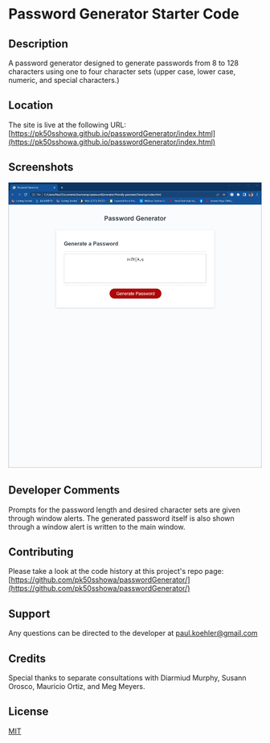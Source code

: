 # Password Generator Starter Code

## Description

A password generator designed to generate passwords from 8 to 128 characters using one to four character sets (upper case, lower case, numeric, and special characters.)

## Location

The site is live at the following URL:
[https://pk50sshowa.github.io/passwordGenerator/index.html](https://pk50sshowa.github.io/passwordGenerator/index.html)

## Screenshots

![Screenshot 1](screenshot1.jpg)

## Developer Comments

Prompts for the password length and desired character sets are given through window alerts.
The generated password itself is also shown through a window alert is written to the main window.

## Contributing

Please take a look at the code history at this project's repo page:
[https://github.com/pk50sshowa/passwordGenerator/](https://github.com/pk50sshowa/passwordGenerator/)

## Support

Any questions can be directed to the developer at paul.koehler@gmail.com

## Credits

Special thanks to separate consultations with Diarmiud Murphy, Susann Orosco, Mauricio Ortiz, and Meg Meyers.

## License

[MIT](https://choosealicense.com/licenses/mit/)